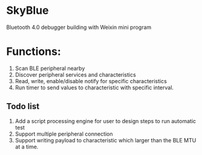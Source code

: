# SkyBlue
Bluetooth 4.0 debugger building with Weixin mini program

# Functions:

1. Scan BLE peripheral nearby
2. Discover peripheral services and characteristics
3. Read, write, enable/disable notify for specific characteristics
4. Run timer to send values to characteristic with specific interval.


## Todo list

1. Add a script processing engine for user to design steps to run automatic test
2. Support multiple peripheral connection
3. Support writing payload to characteristic which larger than the BLE MTU at a time.
